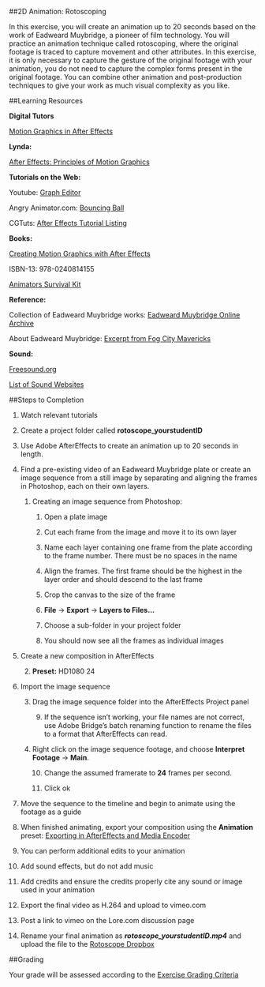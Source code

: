 ##2D Animation: Rotoscoping

In this exercise, you will create an animation up to 20 seconds based on the work of Eadweard Muybridge, a pioneer of film technology. You will practice an animation technique called rotoscoping, where the original footage is traced to capture movement and other attributes. In this exercise, it is only necessary to capture the gesture of the original footage with your animation, you do not need to capture the complex forms present in the original footage. You can combine other animation and post-production techniques to give your work as much visual complexity as you like.


##Learning Resources

**Digital Tutors**

[Motion Graphics in After Effects](http://www.digitaltutors.com/learningpath/89-Motion-Graphics-in-After-Effects)

**Lynda:**

[After Effects: Principles of Motion Graphics](http://www.lynda.com/After-Effects-CS5-tutorials/creating-motion-graphics/74684-2.html)

	

**Tutorials on the Web:**

Youtube: [Graph Editor](http://cgi.tutsplus.com/tutorials/use-the-graph-editor-to-animate-a-simple-bouncing-ball--ae-22542)

Angry Animator.com: [Bouncing Ball](http://www.angryanimator.com/word/2010/11/26/animation-tutorial-1-bouncing-ball/)

CGTuts: [After Effects Tutorial Listing](http://cgi.tutsplus.com/categories/adobe-after-effects)	

	

**Books:**

[Creating Motion Graphics with After Effects](http://www.amazon.com/Creating-Motion-Graphics-After-Effects/dp/0240814150/ref=sr_1_1?ie=UTF8&qid=1410738013&sr=8-1&keywords=motion+graphics+after+effects)

ISBN-13: 978-0240814155

[Animators Survival Kit](http://www.amazon.com/Animators-Survival-Kit-Principles-Classical/dp/086547897X/ref=sr_1_1?s=books&ie=UTF8&qid=1410817335&sr=1-1&keywords=animation+survival+kit)



**Reference:**

Collection of Eadweard Muybridge works: [Eadweard Muybridge Online Archive](http://www.muybridge.org/)

About Eadweard Muybridge: [Excerpt from Fog City Mavericks](https://vimeo.com/8082912)


**Sound:**

[Freesound.org](https://freesound.org)

[List of Sound Websites](http://www.hongkiat.com/blog/55-great-websites-to-download-free-sound-effects/)


##Steps to Completion

1. Watch relevant tutorials

2. Create a project folder called **rotoscope_yourstudentID**

3. Use Adobe AfterEffects to create an animation up to 20 seconds in length.

4. Find a pre-existing video of an Eadweard Muybridge plate or create an image sequence from a still image by separating and aligning the frames in Photoshop, each on their own layers.

    1. Creating an image sequence from Photoshop:

        1. Open a plate image

        2. Cut each frame from the image and move it to its own layer

        3. Name each layer containing one frame from the plate according to the frame number. There must be no spaces in the name

        4. Align the frames. The first frame should be the highest in the layer order and should descend to the last frame

        5. Crop the canvas to the size of the frame

        6. **File** → **Export** → **Layers to Files...** 

        7. Choose a sub-folder in your project folder

        8. You should now see all the frames as individual images

5. Create a new composition in AfterEffects

    2. **Preset:** HD1080 24

6. Import the image sequence

    3. Drag the image sequence folder into the AfterEffects Project panel

        9. If the sequence isn’t working, your file names are not correct, use Adobe Bridge’s batch renaming function to rename the files to a format that AfterEffects can read. 

    4. Right click on the image sequence footage, and choose **Interpret Footage** → **Main**.

        10. Change the assumed framerate to **24** frames per second.

        11. Click ok

7. Move the sequence to the timeline and begin to animate using the footage as a guide

8. When finished animating, export your composition using the **Animation** preset: [Exporting in AfterEffects and Media Encoder](https://docs.google.com/document/d/1dj-aZ1UAmXEwH1yGbqMDFeXfcpKRTD2KvamBhpVNhEo/edit?usp=sharing)

9. You can perform additional edits to your animation

10. Add sound effects, but do not add music

11. Add credits and ensure the credits properly cite any sound or image used in your animation

12. Export the final video as H.264 and upload to vimeo.com

13. Post a link to vimeo on the Lore.com discussion page

14. Rename your final animation as **_rotoscope_yourstudentID.mp4_** and upload the file to the [Rotoscope Dropbox](https://psu.box.com/signup/collablink/d_4284117231/1189d0668b910d)


##Grading

Your grade will be assessed according to the [Exercise Grading Criteria](/grading/exercise-grading-criteria.md)
